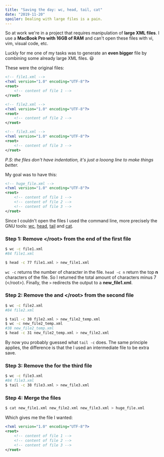 ```yaml
---
title: "Saving the day: wc, head, tail, cat"
date: "2019-11-20"
spoiler: Dealing with large files is a pain.
---
```


So at work we're in a project that requires manipulation of **large XML files**. I use a **MacBook Pro with 16GB of RAM** and can't open these files with vi, vim, visual code, etc.

Luckly for me one of my tasks was to generate an **even bigger** file by combining some already large XML files. 😃

These were the original files:

```xml
<!-- file1.xml -->
<?xml version="1.0" encoding="UTF-8"?>
<root>
    <!-- content of file 1 -->
</root>

<!-- file2.xml -->
<?xml version="1.0" encoding="UTF-8"?>
<root>
    <!-- content of file 2 -->
</root>

<!-- file3.xml -->
<?xml version="1.0" encoding="UTF-8"?>
<root>
    <!-- content of file 3 -->
</root>
```

_P.S: the files don't have indentation, it's just a looong line to make things better._

My goal was to have this:

```xml
<!-- huge_file.xml -->
<?xml version="1.0" encoding="UTF-8"?>
<root>
    <!-- content of file 1 -->
    <!-- content of file 2 -->
    <!-- content of file 3 -->
</root>
```

Since I couldn't open the files I used the command line, more precisely the GNU tools: [wc](https://linux.die.net/man/1/wc), [head](https://linux.die.net/man/1/head), [tail](https://linux.die.net/man/1/tail) and [cat](https://linux.die.net/man/1/cat).

### Step 1: Remove \</root> from the end of the first file

```bash
$ wc -c file1.xml
#84 file1.xml

$ head -c 77 file1.xml > new_file1.xml
```

`wc -c` returns the number of character in the file. `head -c n` return the top **n** characters of the file. So I returned the total amount of characters minus 7 (\</root>). Finally, the `>` redirects the output to a **new_file1.xml**.

### Step 2: Remove the <?xml...?> and \</root> from the second file

```bash
$ wc -c file2.xml
#84 file2.xml

$ tail -c 38 file2.xml > new_file2_temp.xml
$ wc -c new_file2_temp.xml
#38 new_file2_temp.xml
$ head -c 31 new_file2_temp.xml > new_file2.xml
```

By now you probably guessed what `tail -c` does. The same principle applies, the difference is that the I used an intermediate file to be extra save.

### Step 3: Remove the <?xml ...?> for the third file

```bash
$ wc -c file3.xml
#84 file3.xml
$ tail -c 38 file3.xml > new_file3.xml
```

### Step 4: Merge the files

```bash
$ cat new_file1.xml new_file2.xml new_file3.xml > huge_file.xml
```

Which gives me the file I wanted:

```xml
<?xml version="1.0" encoding="UTF-8"?>
<root>
    <!-- content of file 1 -->
    <!-- content of file 2 -->
    <!-- content of file 3 -->
</root>
```
